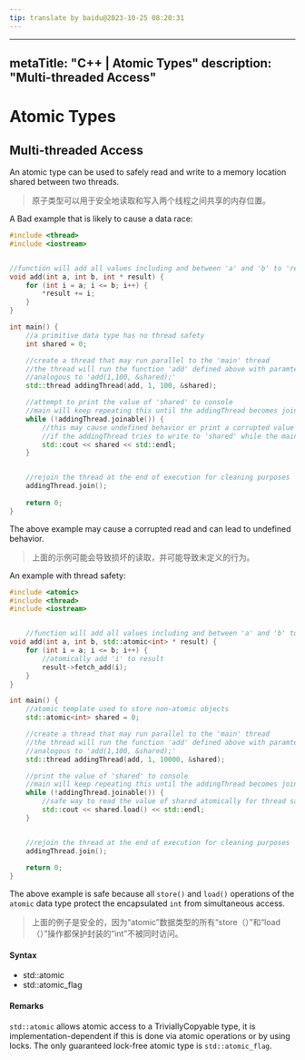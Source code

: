 ```yaml
---
tip: translate by baidu@2023-10-25 08:20:31
---
```

---
metaTitle: "C++ | Atomic Types"
description: "Multi-threaded Access"
---

# Atomic Types



## Multi-threaded Access



An atomic type can be used to safely read and write to a memory location shared between two threads.

> 原子类型可以用于安全地读取和写入两个线程之间共享的内存位置。

A Bad example that is likely to cause a data race:

```cpp
#include <thread>
#include <iostream>


//function will add all values including and between 'a' and 'b' to 'result'
void add(int a, int b, int * result) {
    for (int i = a; i <= b; i++) {
        *result += i;
    }
}

int main() {
    //a primitive data type has no thread safety
    int shared = 0;

    //create a thread that may run parallel to the 'main' thread
    //the thread will run the function 'add' defined above with paramters a = 1, b = 100, result = &shared
    //analogous to 'add(1,100, &shared);'
    std::thread addingThread(add, 1, 100, &shared);

    //attempt to print the value of 'shared' to console
    //main will keep repeating this until the addingThread becomes joinable
    while (!addingThread.joinable()) {
        //this may cause undefined behavior or print a corrupted value
        //if the addingThread tries to write to 'shared' while the main thread is reading it
        std::cout << shared << std::endl;  
    }


    //rejoin the thread at the end of execution for cleaning purposes
    addingThread.join();
    
    return 0;
}

```


The above example may cause a corrupted read and can lead to undefined behavior.

> 上面的示例可能会导致损坏的读取，并可能导致未定义的行为。

An example with thread safety:

```cpp
#include <atomic>
#include <thread>
#include <iostream>


    //function will add all values including and between 'a' and 'b' to 'result'
void add(int a, int b, std::atomic<int> * result) {
    for (int i = a; i <= b; i++) {
        //atomically add 'i' to result
        result->fetch_add(i);
    }
}

int main() {
    //atomic template used to store non-atomic objects
    std::atomic<int> shared = 0;

    //create a thread that may run parallel to the 'main' thread
    //the thread will run the function 'add' defined above with paramters a = 1, b = 100, result = &shared
    //analogous to 'add(1,100, &shared);'
    std::thread addingThread(add, 1, 10000, &shared);

    //print the value of 'shared' to console
    //main will keep repeating this until the addingThread becomes joinable
    while (!addingThread.joinable()) {
        //safe way to read the value of shared atomically for thread safe read
        std::cout << shared.load() << std::endl;  
    }


    //rejoin the thread at the end of execution for cleaning purposes
    addingThread.join();
    
    return 0;
}

```


The above example is safe because all `store()` and `load()` operations of the `atomic` data type protect the encapsulated `int` from simultaneous access.

> 上面的例子是安全的，因为“atomic”数据类型的所有“store（）”和“load（）”操作都保护封装的“int”不被同时访问。



#### Syntax


- std::atomic<T>
- std::atomic_flag



#### Remarks


`std::atomic` allows atomic access to a TriviallyCopyable type, it is implementation-dependent if this is done via atomic operations or by using locks. The only guaranteed lock-free atomic type is `std::atomic_flag`.

